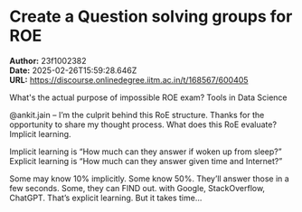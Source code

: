 # Create a Question solving groups for ROE

**Author:** 23f1002382  
**Date:** 2025-02-26T15:59:28.646Z  
**URL:** https://discourse.onlinedegree.iitm.ac.in/t/168567/600405





What's the actual purpose of impossible ROE exam? Tools in Data Science


@ankit.jain – I’m the culprit behind this RoE structure. Thanks for the opportunity to share my thought process. 
What does this RoE evaluate? Implicit learning. 

Implicit learning is “How much can they answer if woken up from sleep?”
Explicit learning is “How much can they answer given time and Internet?”

Some may know 10% implicitly. Some know 50%. They’ll answer those in a few seconds. 
Some, they can FIND out. with Google, StackOverflow, ChatGPT. That’s explicit learning. But it takes time…
  


